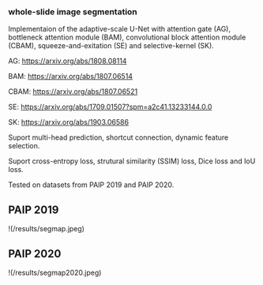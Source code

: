 ### whole-slide image segmentation


Implementaion of the adaptive-scale U-Net with attention gate (AG), bottleneck attention module (BAM), convolutional block attention module (CBAM), squeeze-and-exitation (SE) and selective-kernel (SK).

AG: https://arxiv.org/abs/1808.08114

BAM: https://arxiv.org/abs/1807.06514

CBAM: https://arxiv.org/abs/1807.06521

SE: https://arxiv.org/abs/1709.01507?spm=a2c41.13233144.0.0

SK: https://arxiv.org/abs/1903.06586

Suport multi-head prediction, shortcut connection, dynamic feature selection.

Suport cross-entropy loss, strutural similarity (SSIM) loss, Dice loss and IoU loss.

Tested on datasets from PAIP 2019 and PAIP 2020.

## PAIP 2019
!(/results/segmap.jpeg)

## PAIP 2020
!(/results/segmap2020.jpeg)

